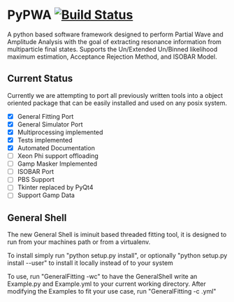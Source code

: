 # PyPWA [![Build Status](https://travis-ci.org/JeffersonLab/PyPWA.svg?branch=release-v2.0.0b1)](https://travis-ci.org/JeffersonLab/PyPWA)
A python based software framework designed to perform Partial Wave and Amplitude Analysis with the goal of extracting resonance information from multiparticle final states. Supports the Un/Extended Un/Binned likelihood maximum estimation, Acceptance Rejection Method, and ISOBAR Model.


## Current Status
Currently we are attempting to port all previously written tools into a object oriented package that can be easily installed and used on any posix system.
- [X] General Fitting Port
- [X] General Simulator Port
- [X] Multiprocessing implemented
- [X] Tests implemented
- [X] Automated Documentation
- [ ] Xeon Phi support offloading
- [ ] Gamp Masker Implemented
- [ ] ISOBAR Port
- [ ] PBS Support
- [ ] Tkinter replaced by PyQt4
- [ ] Support Gamp Data

## General Shell

The new General Shell is iminuit based threaded fitting tool, it is designed to run from your machines path or from a virtualenv.

To install simply run "python setup.py install", or optionally "python setup.py install --user" to install it locally instead of to your system

To use, run "GeneralFitting -wc" to have the GeneralShell write an Example.py and Example.yml to your current working directory.
After modifying the Examples to fit your use case, run "GeneralFitting -c <your config file>.yml"

